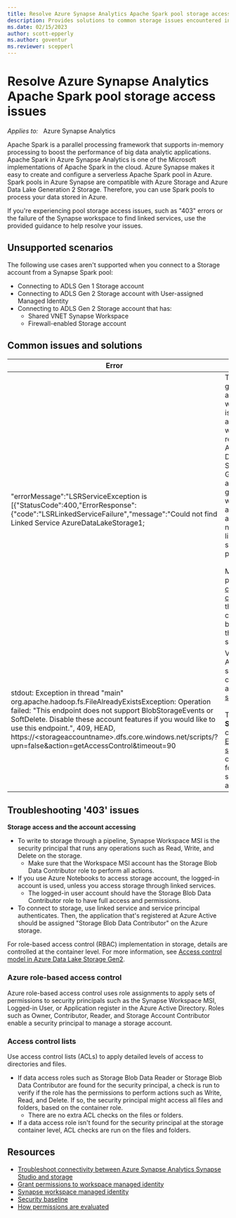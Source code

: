 ```yaml
---
title: Resolve Azure Synapse Analytics Apache Spark pool storage access issues
description: Provides solutions to common storage issues encountered in Azure Synapse Analytics Apache Spark pools
ms.date: 02/15/2023
author: scott-epperly
ms.author: goventur
ms.reviewer: scepperl
---
```


# Resolve Azure Synapse Analytics Apache Spark pool storage access issues

_Applies to:_ &nbsp; Azure Synapse Analytics

Apache Spark is a parallel processing framework that supports in-memory processing to boost the performance of big data analytic applications. Apache Spark in Azure Synapse Analytics is one of the Microsoft implementations of Apache Spark in the cloud. Azure Synapse makes it easy to create and configure a serverless Apache Spark pool in Azure. Spark pools in Azure Synapse are compatible with Azure Storage and Azure Data Lake Generation 2 Storage. Therefore, you can use Spark pools to process your data stored in Azure.

If you're experiencing pool storage access issues, such as "403" errors or the failure of the Synapse workspace to find linked services, use the provided guidance to help resolve your issues.

## Unsupported scenarios

The following use cases aren't supported when you connect to a Storage account from a Synapse Spark pool:

- Connecting to ADLS Gen 1 Storage account  
- Connecting to ADLS Gen 2 Storage account with User-assigned Managed Identity  
- Connecting to ADLS Gen 2 Storage account that has:  
  - Shared VNET Synapse Workspace
  - Firewall-enabled Storage account

## Common issues and solutions

| Error | Solution |
|---|---|
| "errorMessage":"LSRServiceException is \[{\"StatusCode\":400,\"ErrorResponse\":{\"code\":\"LSRLinkedServiceFailure\",\"message\":\"Could not find Linked Service AzureDataLakeStorage1; | This error is generated if a Synapse workspace is associated with a Git repository, Azure DevOps Services, or GitHub. It's also generated when an artifact such as a notebook or linked service isn't published. <br><br>Manually publish your [code changes](/azure/synapse-analytics/cicd/source-control#publish-code-changes) in the collaboration branch to the Synapse service. |
| stdout: Exception in thread "main" org.apache.hadoop.fs.FileAlreadyExistsException: Operation failed: "This endpoint does not support BlobStorageEvents or SoftDelete. Disable these account features if you would like to use this endpoint.", 409, HEAD, https://\<storageaccountname\>.dfs.core.windows.net/scripts/?upn=false&action=getAccessControl&timeout=90 | Verify that ADLS Gen 2 storage is configured as [primary storage](/azure/synapse-analytics/security/how-to-grant-workspace-managed-identity-permissions#step-1-navigate-to-the-adls-gen2-storage-account-in-azure-portal).<br><br>To disable **SoftDelete**, clear the [Enable blob soft delete](/azure/storage/blobs/soft-delete-blob-enable?tabs=azure-portal#enable-blob-soft-delete) checkbox for the storage account. |

## Troubleshooting '403' issues

**Storage access and the account accessing**

- To write to storage through a pipeline, Synapse Workspace MSI is the security principal that runs any operations such as Read, Write, and Delete on the storage.
  - Make sure that the Workspace MSI account has the Storage Blob Data Contributor role to perform all actions.
- If you use Azure Notebooks to access storage account, the logged-in account is used, unless you access storage through linked services.
  - The logged-in user account should have the Storage Blob Data Contributor role to have full access and permissions.
- To connect to storage, use linked service and service principal authenticates. Then, the application that's registered at Azure Active should be assigned "Storage Blob Data Contributor" on the Azure storage.

For role-based access control (RBAC) implementation in storage, details are controlled at the container level. For more information, see [Access control model in Azure Data Lake Storage Gen2](/azure/storage/blobs/data-lake-storage-access-control-model).

### Azure role-based access control

Azure role-based access control uses role assignments to apply sets of permissions to security principals such as the Synapse Workspace MSI, Logged-in User, or Application register in the Azure Active Directory. Roles such as Owner, Contributor, Reader, and Storage Account Contributor enable a security principal to manage a storage account.

### Access control lists

Use access control lists (ACLs) to apply detailed levels of access to directories and files.

- If data access roles such as Storage Blob Data Reader or Storage Blob Data Contributor are found for the security principal, a check is run to verify if the role has the permissions to perform actions such as Write, Read, and Delete. If so, the security principal might access all files and folders, based on the container role.
  - There are no extra ACL checks on the files or folders.
- If a data access role isn't found for the security principal at the storage container level, ACL checks are run on the files and folders.

## Resources

- [Troubleshoot connectivity between Azure Synapse Analytics Synapse Studio and storage](/azure/synapse-analytics/troubleshoot/troubleshoot-synapse-studio-and-storage-connectivity)
- [Grant permissions to workspace managed identity](/azure/synapse-analytics/security/how-to-grant-workspace-managed-identity-permissions)
- [Synapse workspace managed identity](/azure/synapse-analytics/security/synapse-workspace-managed-identity)
- [Security baseline](/azure/synapse-analytics/security-baseline)
- [How permissions are evaluated](/azure/storage/blobs/data-lake-storage-access-control-model#how-permissions-are-evaluated)
